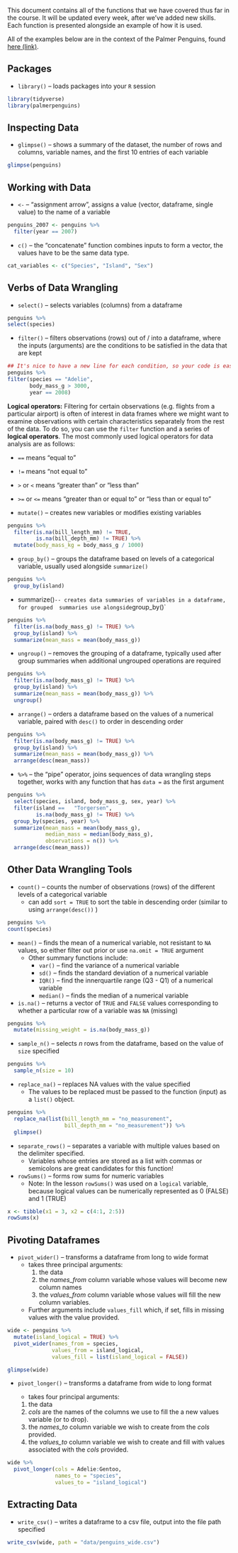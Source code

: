 This document contains all of the functions that we have covered thus
far in the course. It will be updated every week, after we’ve added new
skills. Each function is presented alongside an example of how it is
used.

All of the examples below are in the context of the Palmer Penguins,
found [here
(link)](https://allisonhorst.github.io/palmerpenguins/index.html).

## Packages

-   `library()` – loads packages into your `R` session

``` r
library(tidyverse)
library(palmerpenguins)
```

## Inspecting Data

-   `glimpse()` – shows a summary of the dataset, the number of rows and
    columns, variable names, and the first 10 entries of each variable

``` r
glimpse(penguins)
```

## Working with Data

-   `<-` – “assignment arrow”, assigns a value (vector, dataframe,
    single value) to the name of a variable

``` r
penguins_2007 <- penguins %>% 
  filter(year == 2007)
```

-   `c()` – the “concatenate” function combines inputs to form a vector,
    the values have to be the same data type.

``` r
cat_variables <- c("Species", "Island", "Sex")
```

## Verbs of Data Wrangling

-   `select()` – selects variables (columns) from a dataframe

``` r
penguins %>% 
select(species)
```

-   `filter()` – filters observations (rows) out of / into a dataframe,
    where the inputs (arguments) are the conditions to be satisfied in
    the data that are kept

``` r
## It's nice to have a new line for each condition, so your code is easier to read!
penguins %>% 
filter(species == "Adelie",
       body_mass_g > 3000,
       year == 2008)
```

**Logical operators:** Filtering for certain observations (e.g. flights
from a particular airport) is often of interest in data frames where we
might want to examine observations with certain characteristics
separately from the rest of the data. To do so, you can use the `filter`
function and a series of **logical operators**. The most commonly used
logical operators for data analysis are as follows:

-   `==` means “equal to”

-   `!=` means “not equal to”

-   `>` or `<` means “greater than” or “less than”

-   `>=` or `<=` means “greater than or equal to” or “less than or equal
    to”

-   `mutate()` – creates new variables or modifies existing variables

``` r
penguins %>% 
  filter(is.na(bill_length_mm) != TRUE, 
         is.na(bill_depth_mm) != TRUE) %>% 
  mutate(body_mass_kg = body_mass_g / 1000)
```

-   `group_by()` – groups the dataframe based on levels of a categorical
    variable, usually used alongside `summarize()`

``` r
penguins %>% 
  group_by(island)
```

-   summarize()`-- creates data summaries of variables in a dataframe, for grouped  summaries use alongside`group_by()\`

``` r
penguins %>% 
  filter(is.na(body_mass_g) != TRUE) %>% 
  group_by(island) %>% 
  summarize(mean_mass = mean(body_mass_g))  
```

-   `ungroup()` – removes the grouping of a dataframe, typically used
    after group summaries when additional ungrouped operations are
    required

``` r
penguins %>% 
  filter(is.na(body_mass_g) != TRUE) %>% 
  group_by(island) %>% 
  summarize(mean_mass = mean(body_mass_g)) %>% 
  ungroup() 
```

-   `arrange()` – orders a dataframe based on the values of a numerical
    variable, paired with `desc()` to order in descending order

``` r
penguins %>% 
  filter(is.na(body_mass_g) != TRUE) %>% 
  group_by(island) %>% 
  summarize(mean_mass = mean(body_mass_g)) %>% 
  arrange(desc(mean_mass))
```

-   `%>%` – the “pipe” operator, joins sequences of data wrangling steps
    together, works with any function that has `data =` as the first
    argument

``` r
penguins %>%
  select(species, island, body_mass_g, sex, year) %>% 
  filter(island ==   "Torgersen", 
         is.na(body_mass_g) != TRUE) %>% 
  group_by(species, year) %>% 
  summarize(mean_mass = mean(body_mass_g),
            median_mass = median(body_mass_g),
            observations = n()) %>% 
  arrange(desc(mean_mass))
```

## Other Data Wrangling Tools

-   `count()` – counts the number of observations (rows) of the
    different levels of a categorical variable
    -   can add `sort = TRUE` to sort the table in descending order
        (similar to using `arrange(desc())` )

``` r
penguins %>% 
count(species)
```

-   `mean()` – finds the mean of a numerical variable, not resistant to
    `NA` values, so either filter out prior or use `na.omit = TRUE`
    argument
    -   Other summary functions include:
        -   `var()` – find the variance of a numerical variable
        -   `sd()` – finds the standard deviation of a numerical
            variable
        -   `IQR()` – find the innerquartile range (Q3 - Q1) of a
            numerical variable
        -   `median()` – finds the median of a numerical variable
-   `is.na()` – returns a vector of `TRUE` and `FALSE` values
    corresponding to whether a particular row of a variable was `NA`
    (missing)

``` r
penguins %>% 
  mutate(missing_weight = is.na(body_mass_g))
```

-   `sample_n()` – selects *n* rows from the dataframe, based on the
    value of `size` specified

``` r
penguins %>% 
  sample_n(size = 10)
```

-   `replace_na()` – replaces NA values with the value specified
    -   The values to be replaced must be passed to the function (input)
        as a `list()` object.

``` r
penguins %>% 
  replace_na(list(bill_length_mm = "no_measurement", 
                  bill_depth_mm = "no_measurement")) %>% 
  glimpse()
```

-   `separate_rows()` – separates a variable with multiple values based
    on the delimiter specified.
    -   Variables whose entries are stored as a list with commas or
        semicolons are great candidates for this function!
-   `rowSums()` – forms row sums for numeric variables
    -   Note: In the lesson `rowSums()` was used on a `logical`
        variable, because logical values can be numerically represented
        as 0 (FALSE) and 1 (TRUE)

``` r
x <- tibble(x1 = 3, x2 = c(4:1, 2:5))
rowSums(x)
```

## Pivoting Dataframes

-   `pivot_wider()` – transforms a dataframe from long to wide format
    -   takes three principal arguments:
        1.  the data
        2.  the *names_from* column variable whose values will become
            new column names
        3.  the *values_from* column variable whose values will fill the
            new column variables.
    -   Further arguments include `values_fill` which, if set, fills in
        missing values with the value provided.

``` r
wide <- penguins %>% 
  mutate(island_logical = TRUE) %>% 
  pivot_wider(names_from = species, 
              values_from = island_logical, 
              values_fill = list(island_logical = FALSE))

glimpse(wide)
```

-   `pivot_longer()` – transforms a dataframe from wide to long format
    -   takes four principal arguments:

    1.  the data
    2.  *cols* are the names of the columns we use to fill the a new
        values variable (or to drop).
    3.  the *names_to* column variable we wish to create from the *cols*
        provided.
    4.  the *values_to* column variable we wish to create and fill with
        values associated with the *cols* provided.

``` r
wide %>% 
  pivot_longer(cols = Adelie:Gentoo, 
               names_to = "species", 
               values_to = "island_logical")
```

## Extracting Data

-   `write_csv()` – writes a dataframe to a csv file, output into the
    file path specified

``` r
write_csv(wide, path = "data/penguins_wide.csv")
```
